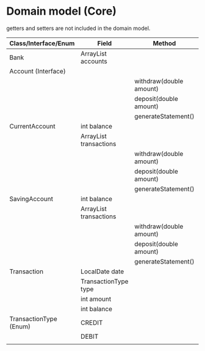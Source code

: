 # Domain model (Core)
getters and setters are not included in the domain model.

| Class/Interface/Enum   | Field                               | Method                  | Scenario | Outcome |
|------------------------|-------------------------------------|-------------------------|----------|---------|
| Bank                   | ArrayList<Account> accounts         |                         |          |         |
| Account (Interface)    |                                     |                         |          |         |
|                        |                                     | withdraw(double amount) |          | void    |
|                        |                                     | deposit(double amount)  |          | void    |
|                        |                                     | generateStatement()     |          |         |
| CurrentAccount         | int balance                         |                         |          |         |
|                        | ArrayList<Transaction> transactions |                         |          |         |
|                        |                                     | withdraw(double amount) |          | void    |
|                        |                                     | deposit(double amount)  |          | void    |
|                        |                                     | generateStatement()     |          | print   |
| SavingAccount          | int balance                         |                         |          |         |
|                        | ArrayList<Transaction> transactions |                         |          |         |
|                        |                                     | withdraw(double amount) |          | void    |
|                        |                                     | deposit(double amount)  |          | void    |
|                        |                                     | generateStatement()     |          | print   |
| Transaction            | LocalDate date                      |                         |          |         |
|                        | TransactionType type                |                         |          |         |
|                        | int amount                          |                         |          |         |
|                        | int balance                         |                         |          |         |
| TransactionType (Enum) | CREDIT                              |                         |          |         |
|                        | DEBIT                               |                         |          |         |
|                        |                                     |                         |          |         |









